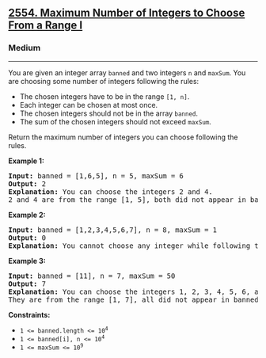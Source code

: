 <h2><a href="https://leetcode.com/problems/maximum-number-of-integers-to-choose-from-a-range-i/">2554. Maximum Number of Integers to Choose From a Range I</a></h2>  
<h3>Medium</h3>  
<hr>  
<p>You are given an integer array <code>banned</code> and two integers <code>n</code> and <code>maxSum</code>. You are choosing some number of integers following the rules:</p>  

<ul>  
    <li>The chosen integers have to be in the range <code>[1, n]</code>.</li>  
    <li>Each integer can be chosen at most once.</li>  
    <li>The chosen integers should not be in the array <code>banned</code>.</li>  
    <li>The sum of the chosen integers should not exceed <code>maxSum</code>.</li>  
</ul>  

<p>Return the maximum number of integers you can choose following the rules.</p>  

<p><strong>Example 1:</strong></p>  
<pre><strong>Input:</strong> banned = [1,6,5], n = 5, maxSum = 6  
<strong>Output:</strong> 2  
<strong>Explanation:</strong> You can choose the integers 2 and 4.  
2 and 4 are from the range [1, 5], both did not appear in banned, and their sum is 6, which did not exceed maxSum.  
</pre>  

<p><strong>Example 2:</strong></p>  
<pre><strong>Input:</strong> banned = [1,2,3,4,5,6,7], n = 8, maxSum = 1  
<strong>Output:</strong> 0  
<strong>Explanation:</strong> You cannot choose any integer while following the rules.  
</pre>  

<p><strong>Example 3:</strong></p>  
<pre><strong>Input:</strong> banned = [11], n = 7, maxSum = 50  
<strong>Output:</strong> 7  
<strong>Explanation:</strong> You can choose the integers 1, 2, 3, 4, 5, 6, and 7.  
They are from the range [1, 7], all did not appear in banned, and their sum is 28, which did not exceed maxSum.  
</pre>  

<p><strong>Constraints:</strong></p>  
<ul>  
    <li><code>1 <= banned.length <= 10<sup>4</sup></code></li>  
    <li><code>1 <= banned[i], n <= 10<sup>4</sup></code></li>  
    <li><code>1 <= maxSum <= 10<sup>9</sup></code></li>  
</ul>  